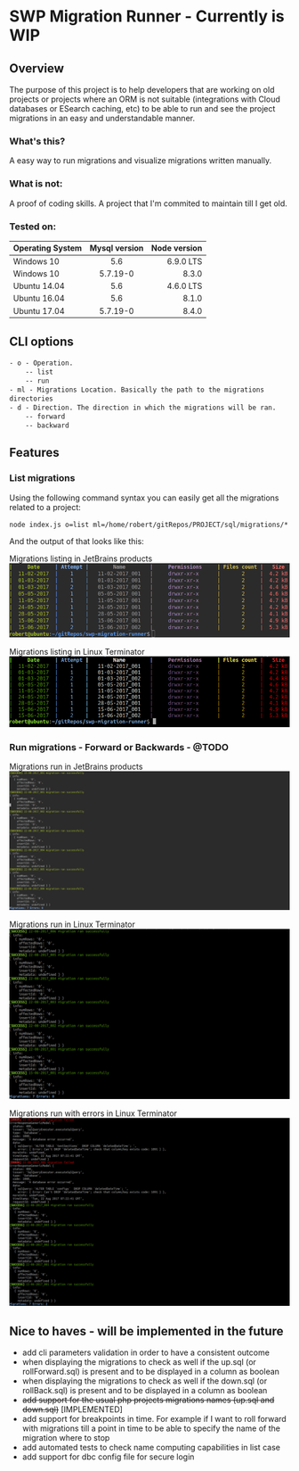 # SWP Migration Runner - Currently is WIP
## Overview
The purpose of this project is to help developers that are working on old projects or projects where an ORM is not suitable (integrations with Cloud databases or ESearch caching, etc) to be able to run and see the project migrations in an easy and understandable manner.

### What's this?
A easy way to run migrations and visualize migrations written manually.

### What is not:
A proof of coding skills. A project that I'm commited to maintain till I get old.

### Tested on:

| Operating System | Mysql version | Node version  |
| ---------------- |:-------------:| -------------:|
| Windows 10       | 5.6           | 6.9.0 LTS     |
| Windows 10       | 5.7.19-0      | 8.3.0         |
| Ubuntu 14.04     | 5.6           | 4.6.0 LTS     |
| Ubuntu 16.04     | 5.6           | 8.1.0         |
| Ubuntu 17.04     | 5.7.19-0      | 8.4.0         |

## CLI options
```
- o - Operation.
    -- list
    -- run
- ml - Migrations Location. Basically the path to the migrations directories
- d - Direction. The direction in which the migrations will be ran.
    -- forward
    -- backward
```
## Features

### List migrations

Using the following command syntax you can easily get all the migrations related to a project:

```
node index.js o=list ml=/home/robert/gitRepos/PROJECT/sql/migrations/*
```

And the output of that looks like this:

Migrations listing in JetBrains products
![migrations-listing-jetbrains](/statics/images/migrations-listing-jetbrains.png)

Migrations listing in Linux Terminator
![migrations-listing-terminator](/statics/images/migrations-listing-terminator.png)


### Run migrations - Forward or Backwards - @TODO

Migrations run in JetBrains products
![migrations-listing-jetbrains](/statics/images/migrations-run-jetbrains.png)

Migrations run in Linux Terminator
![migrations-listing-terminator](/statics/images/migrations-run-terminator.png)

Migrations run with errors in Linux Terminator
![migrations-listing-terminator](/statics/images/migrations-run-with-errors-terminator.png)


## Nice to haves - will be implemented in the future
- add cli parameters validation in order to have a consistent outcome
- when displaying the migrations to check as well if the up.sql (or rollForward.sql) is present and to be displayed in a column as boolean
- when displaying the migrations to check as well if the down.sql (or rollBack.sql) is present and to be displayed in a column as boolean
- ~~add support for the usual php projects migrations names (up.sql and down.sql)~~  [IMPLEMENTED]
- add support for breakpoints in time. For example if I want to roll forward with migrations till a point in time to be able to specify the name of the migration where to stop
- add automated tests to check name computing capabilities in list case
- add support for dbc config file for secure login
